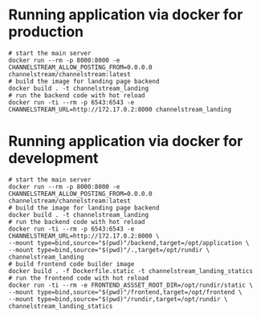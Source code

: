 # Running application via docker for production

    # start the main server
    docker run --rm -p 8000:8000 -e CHANNELSTREAM_ALLOW_POSTING_FROM=0.0.0.0 channelstream/channelstream:latest
    # build the image for landing page backend
    docker build . -t channelstream_landing
    # run the backend code with hot reload
    docker run -ti --rm -p 6543:6543 -e CHANNELSTREAM_URL=http://172.17.0.2:8000 channelstream_landing

   
# Running application via docker for development

    # start the main server
    docker run --rm -p 8000:8000 -e CHANNELSTREAM_ALLOW_POSTING_FROM=0.0.0.0 channelstream/channelstream:latest
    # build the image for landing page backend
    docker build . -t channelstream_landing
    # run the backend code with hot reload
    docker run -ti --rm -p 6543:6543 -e CHANNELSTREAM_URL=http://172.17.0.2:8000 \
    --mount type=bind,source="$(pwd)"/backend,target=/opt/application \
    --mount type=bind,source="$(pwd)"/.,target=/opt/rundir \
    channelstream_landing
    # build frontend code builder image
    docker build . -f Dockerfile.static -t channelstream_landing_statics
    # run the frontend code with hot reload
    docker run -ti --rm -e FRONTEND_ASSSET_ROOT_DIR=/opt/rundir/static \
    --mount type=bind,source="$(pwd)"/frontend,target=/opt/frontend \
    --mount type=bind,source="$(pwd)"/rundir,target=/opt/rundir \
    channelstream_landing_statics
